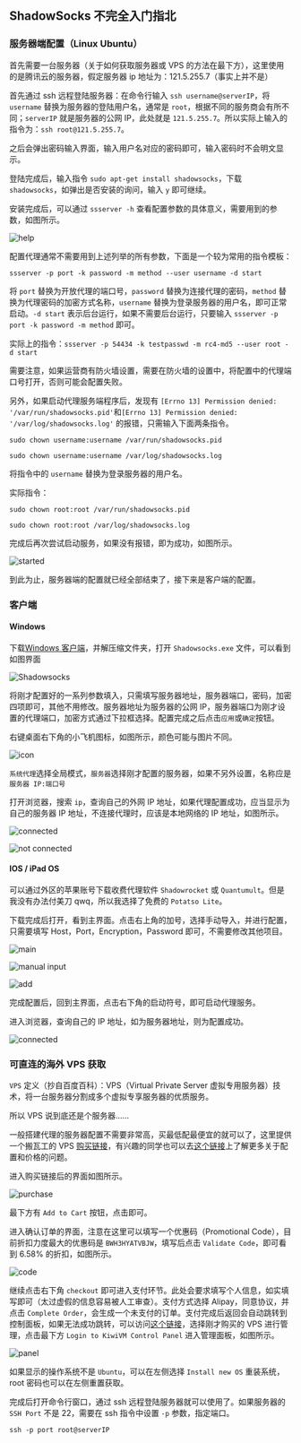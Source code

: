 ## ShadowSocks 不完全入门指北

### 服务器端配置（Linux Ubuntu）

首先需要一台服务器（关于如何获取服务器或 VPS 的方法在最下方），这里使用的是腾讯云的服务器，假定服务器 ip 地址为：121.5.255.7（事实上并不是）

首先通过 ssh 远程登陆服务器：在命令行输入 `ssh username@serverIP`，将 `username` 替换为服务器的登陆用户名，通常是 `root`，根据不同的服务商会有所不同；`serverIP` 就是服务器的公网 IP，此处就是 `121.5.255.7`。所以实际上输入的指令为：`ssh root@121.5.255.7`。

之后会弹出密码输入界面，输入用户名对应的密码即可，输入密码时不会明文显示。

登陆完成后，输入指令 `sudo apt-get install shadowsocks`，下载 `shadowsocks`，如弹出是否安装的询问，输入 `y` 即可继续。

安装完成后，可以通过 `ssserver -h` 查看配置参数的具体意义，需要用到的参数，如图所示。

![help](src/help.jpg)

配置代理通常不需要用到上述列举的所有参数，下面是一个较为常用的指令模板：

`ssserver -p port -k password -m method --user username -d start`

将 `port` 替换为开放代理的端口号，`password` 替换为连接代理的密码，`method` 替换为代理密码的加密方式名称，`username` 替换为登录服务器的用户名，即可正常启动。`-d start` 表示后台运行，如果不需要后台运行，只要输入 `ssserver -p port -k password -m method` 即可。

实际上的指令：`ssserver -p 54434 -k testpasswd -m rc4-md5 --user root -d start`

需要注意，如果运营商有防火墙设置，需要在防火墙的设置中，将配置中的代理端口号打开，否则可能会配置失败。

另外，如果启动代理服务端程序后，发现有 `[Errno 13] Permission denied: '/var/run/shadowsocks.pid'`和`[Errno 13] Permission denied: '/var/log/shadowsocks.log'` 的报错，只需输入下面两条指令。

`sudo chown username:username /var/run/shadowsocks.pid`

`sudo chown username:username /var/log/shadowsocks.log`

将指令中的 `username` 替换为登录服务器的用户名。

实际指令：

`sudo chown root:root /var/run/shadowsocks.pid`

`sudo chown root:root /var/log/shadowsocks.log`

完成后再次尝试启动服务，如果没有报错，即为成功，如图所示。

![started](src/started.jpg)

到此为止，服务器端的配置就已经全部结束了，接下来是客户端的配置。



### 客户端

#### Windows

下载[Windows 客户端](https://github.com/shadowsocks/shadowsocks-windows/releases/download/4.4.0.0/Shadowsocks-4.4.0.185.zip)，并解压缩文件夹，打开 `Shadowsocks.exe` 文件，可以看到如图界面

![Shadowsocks](src/Shadowsocks.jpg)

将刚才配置好的一系列参数填入，只需填写服务器地址，服务器端口，密码，加密四项即可，其他不用修改。服务器地址为服务器的公网 IP，服务器端口为刚才设置的代理端口，加密方式通过下拉框选择。配置完成之后点击`应用`或`确定`按钮。

右键桌面右下角的小飞机图标，如图所示，颜色可能与图片不同。

![icon](src/icon.jpg)

`系统代理`选择全局模式，`服务器`选择刚才配置的服务器，如果不另外设置，名称应是`服务器 IP:端口号`

打开浏览器，搜索 `ip`，查询自己的外网 IP 地址，如果代理配置成功，应当显示为自己的服务器 IP 地址，不连接代理时，应该是本地网络的 IP 地址，如图所示。

![connected](src/connected.jpg)

![not connected](src/not_connected.jpg)



#### IOS / iPad OS

可以通过外区的苹果账号下载收费代理软件 `Shadowrocket` 或 `Quantumult`。但是我没有办法付美刀 qwq，所以我选择了免费的 `Potatso Lite`。

下载完成后打开，看到主界面。点击右上角的加号，选择手动导入，并进行配置，只需要填写 Host，Port，Encryption，Password 即可，不需要修改其他项目。

![main](src/potatso_main.jpg)

![manual input](src/potatso_manual_input.jpg)

![add](src/potatso_add.jpg)

完成配置后，回到主界面，点击右下角的启动符号，即可启动代理服务。

进入浏览器，查询自己的 IP 地址，如为服务器地址，则为配置成功。

![connected](src/potatso_connected.jpg)



### 可直连的海外 VPS 获取

 `VPS` 定义（抄自百度百科）：VPS（Virtual Private Server 虚拟专用服务器）技术，将一台服务器分割成多个虚拟专享服务器的优质服务。

所以 VPS 说到底还是个服务器……

一般搭建代理的服务器配置不需要非常高，买最低配最便宜的就可以了，这里提供一个搬瓦工的 VPS [购买链接](https://bwh81.net/aff.php?aff=044&pid=57)，有兴趣的同学也可以去[这个链接](https://www.bandwagonhost.net/4518.html)上了解更多关于配置和价格的问题。

进入购买链接后的界面如图所示。

![purchase](src/bwh_purchase.jpg)

最下方有 `Add to Cart` 按钮，点击即可。

进入确认订单的界面，注意在这里可以填写一个优惠码（Promotional Code），目前折扣力度最大的优惠码是 `BWH3HYATVBJW`，填写后点击 `Validate Code`，即可看到 6.58% 的折扣，如图所示。

![code](src/bwh_code.jpg)

继续点击右下角 `checkout` 即可进入支付环节。此处会要求填写个人信息，如实填写即可（太过虚假的信息容易被人工审查）。支付方式选择 Alipay，同意协议，并点击 `Complete Order`，会生成一个未支付的订单。支付完成后返回会自动跳转到控制面板，如果无法成功跳转，可以访问[这个链接](http://bandwagonhost.com/clientarea.php?action=products)，选择刚才购买的 VPS 进行管理，点击最下方 `Login to KiwiVM Control Panel` 进入管理面板，如图所示。

![panel](src/bwh_panel.jpg)

如果显示的操作系统不是 `Ubuntu`，可以在左侧选择 `Install new OS` 重装系统，root 密码也可以在左侧重置获取。

完成后打开命令行窗口，通过 ssh 远程登陆服务器就可以使用了。如果服务器的 `SSH Port` 不是 22，需要在 ssh 指令中设置 `-p` 参数，指定端口。

`ssh -p port root@serverIP`